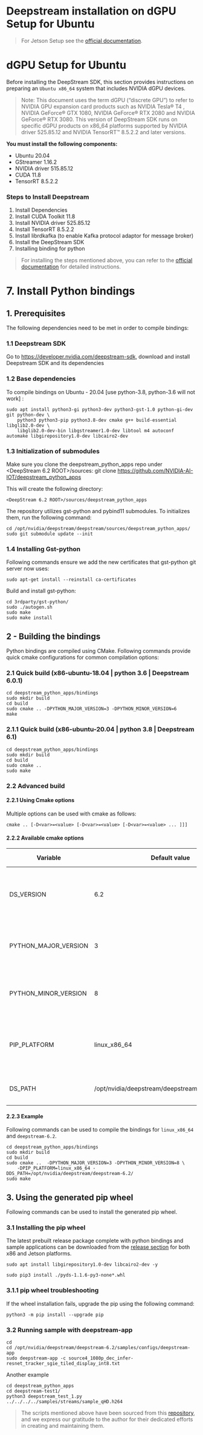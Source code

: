 # Deepstream installation on dGPU Setup for Ubuntu
> For Jetson Setup see the [official documentation](https://docs.nvidia.com/metropolis/deepstream/dev-guide/text/DS_Quickstart.html).

# dGPU Setup for Ubuntu
Before installing the DeepStream SDK, this section provides instructions on preparing an `Ubuntu x86_64` system that includes NVIDIA dGPU devices.
> Note:
> This document uses the term dGPU (“discrete GPU”) to refer to NVIDIA GPU expansion card products such as NVIDIA Tesla® T4 , NVIDIA GeForce® GTX 1080, NVIDIA GeForce® RTX 2080 and NVIDIA GeForce® RTX 3080. This version of DeepStream SDK runs on specific dGPU products on x86_64 platforms supported by NVIDIA driver 525.85.12 and NVIDIA TensorRT™ 8.5.2.2 and later versions.


**You must install the following components:**
* Ubuntu 20.04
* GStreamer 1.16.2
* NVIDIA driver 515.85.12
* CUDA 11.8
* TensorRT 8.5.2.2

### Steps to Install Deepstream
1. Install Dependencies
2. Install CUDA Toolkit 11.8
3. Install NVIDIA driver 525.85.12
4. Install TensorRT 8.5.2.2
5. Install librdkafka (to enable Kafka protocol adaptor for message broker)
6. Install the DeepStream SDK
7. Installing binding for python

> For installing the steps mentioned above, you can refer to the [official documentation](https://docs.nvidia.com/metropolis/deepstream/dev-guide/text/DS_Quickstart.html) for detailed instructions.

# 7. Install Python bindings
## 1. Prerequisites
The following dependencies need to be met in order to compile bindings:


### 1.1 Deepstream SDK
Go to https://developer.nvidia.com/deepstream-sdk, download and install Deepstream SDK and its dependencies


### 1.2 Base dependencies
To compile bindings on Ubuntu - 20.04 [use python-3.8, python-3.6 will not work] :
```
sudo apt install python3-gi python3-dev python3-gst-1.0 python-gi-dev git python-dev \
    python3 python3-pip python3.8-dev cmake g++ build-essential libglib2.0-dev \
    libglib2.0-dev-bin libgstreamer1.0-dev libtool m4 autoconf automake libgirepository1.0-dev libcairo2-dev
```

### 1.3 Initialization of submodules
Make sure you clone the deepstream_python_apps repo under <DeepStream 6.2 ROOT>/sources: git clone https://github.com/NVIDIA-AI-IOT/deepstream_python_apps

This will create the following directory:
```
<DeepStream 6.2 ROOT>/sources/deepstream_python_apps
```

The repository utilizes gst-python and pybind11 submodules. To initializes them, run the following command:
```
cd /opt/nvidia/deepstream/deepstream/sources/deepstream_python_apps/
sudo git submodule update --init
```
### 1.4 Installing Gst-python
Following commands ensure we add the new certificates that gst-python git server now uses:
```
sudo apt-get install --reinstall ca-certificates
```

Build and install gst-python:
```
cd 3rdparty/gst-python/
sudo ./autogen.sh
sudo make
sudo make install
```


## 2 - Building the bindings
Python bindings are compiled using CMake. Following commands provide quick cmake configurations for common compilation options:

### 2.1 Quick build (x86-ubuntu-18.04 | python 3.6 | Deepstream 6.0.1)
```
cd deepstream_python_apps/bindings
sudo mkdir build
cd build
sudo cmake .. -DPYTHON_MAJOR_VERSION=3 -DPYTHON_MINOR_VERSION=6
make
```

### 2.1.1 Quick build (x86-ubuntu-20.04 | python 3.8 | Deepstream 6.1)

```
cd deepstream_python_apps/bindings
sudo mkdir build
cd build
sudo cmake ..
sudo make
```

### 2.2 Advanced build
#### 2.2.1 Using Cmake options
Multiple options can be used with cmake as follows:
```
cmake .. [-D<var>=<value> [-D<var>=<value> [-D<var>=<value> ... ]]]
```
#### 2.2.2 Available cmake options
| Variable                | Default value | Purpose                                               | Available values                                                                                          |
|-------------------------|---------------|-------------------------------------------------------|-----------------------------------------------------------------------------------------------------------|
| DS_VERSION              | 6.2           | Used to determine default deepstream library path      | should match to the deepstream version installed on your computer                                          |
| PYTHON_MAJOR_VERSION    | 3             | Used to set the python version used for the bindings  | 3                                                                                                         |
| PYTHON_MINOR_VERSION    | 8             | Used to set the python version used for the bindings  | 6, 8                                                                                                      |
| PIP_PLATFORM            | linux_x86_64  | Used to select the target architecture to compile the bindings | linux_x86_64, linux_aarch64                                                                           |
| DS_PATH                 | /opt/nvidia/deepstream/deepstream-${DS_VERSION}     | Path where deepstream libraries are available          | Should match the existing deepstream library folder                                                     |

#### 2.2.3 Example
Following commands can be used to compile the bindings for `linux_x86_64` and `deepstream-6.2`.
```
cd deepstream_python_apps/bindings
sudo mkdir build
cd build
sudo cmake ..  -DPYTHON_MAJOR_VERSION=3 -DPYTHON_MINOR_VERSION=8 \
    -DPIP_PLATFORM=linux_x86_64 -DDS_PATH=/opt/nvidia/deepstream/deepstream-6.2/
sudo make
```

## 3. Using the generated pip wheel
Following commands can be used to install the generated pip wheel.

### 3.1 Installing the pip wheel
The latest prebuilt release package complete with python bindings and sample applications can be downloaded from the [release section](https://github.com/NVIDIA-AI-IOT/deepstream_python_apps/releases) for both x86 and Jetson platforms.
```
sudo apt install libgirepository1.0-dev libcairo2-dev -y
```
```
sudo pip3 install ./pyds-1.1.6-py3-none*.whl
```
### 3.1.1 pip wheel troubleshooting
If the wheel installation fails, upgrade the pip using the following command:
```
python3 -m pip install --upgrade pip
```
### 3.2 Running sample with deepstream-app
```
cd
cd /opt/nvidia/deepstream/deepstream-6.2/samples/configs/deepstream-app
sudo deepstream-app -c source4_1080p_dec_infer-resnet_tracker_sgie_tiled_display_int8.txt
```
Another example
```
cd deepstream_python_apps
cd deepstream-test1/
python3 deepstream_test_1.py ../../../../samples/streams/sample_qHD.h264
```

> The scripts mentioned above have been sourced from this [repository](https://github.com/NVIDIA-AI-IOT/deepstream_python_apps/tree/master/bindings), and we express our gratitude to the author for their dedicated efforts in creating and maintaining them.




